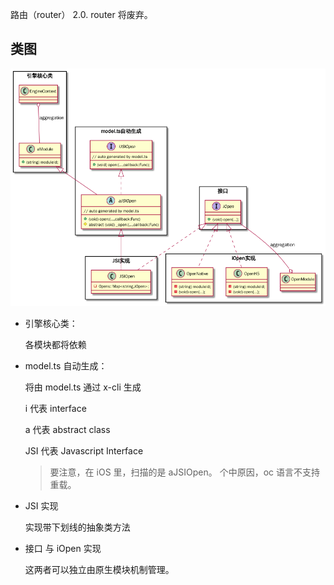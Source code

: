 路由（router） 2.0. router 将废弃。

## 类图

![tmp](assets/tmp.png)

- 引擎核心类： 

  各模块都将依赖

- model.ts 自动生成：

  将由 model.ts 通过 x-cli 生成

  i 代表 interface

  a 代表 abstract class

  JSI 代表 Javascript Interface

  > 要注意，在 iOS 里，扫描的是 aJSIOpen。 个中原因，oc 语言不支持重载。

- JSI 实现

  实现带下划线的抽象类方法

- 接口 与 iOpen 实现

  这两者可以独立由原生模块机制管理。